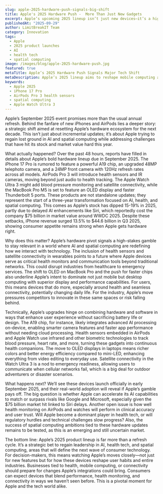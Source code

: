 ```yaml
---
slug: apple-2025-hardware-push-signals-big-shift
title: Apple's 2025 Hardware Push -  More Than Just New Gadgets
excerpt: Apple’s upcoming 2025 lineup isn’t just new devices—it’s a high-stakes pivot that could reshape mobile computing and spatial tech.
publishedAt: "2025-09-29"
author: LimitBreakIT Team
category: Innovation
tags:
  - Apple
  - 2025 product launches
  - AI
  - health tech
  - spatial computing
image: /images/blog/apple-2025-hardware-push.jpg
featured: true
metaTitle: Apple’s 2025 Hardware Push Signals Major Tech Shift
metaDescription: Apple’s 2025 lineup aims to reshape mobile computing and health tech amid AI challenges and market pressure.
keywords:
  - Apple 2025
  - iPhone 17 Pro
  - AirPods Pro 3 health sensors
  - spatial computing
  - Apple Watch Ultra 3
---
```


Apple’s September 2025 event promises more than the usual annual refresh. Behind the fanfare of new iPhones and AirPods lies a deeper story: a strategic shift aimed at resetting Apple’s hardware ecosystem for the next decade. This isn’t just about incremental updates; it’s about Apple trying to regain lost ground in AI and spatial computing while addressing challenges that have hit its stock and market value hard this year.

What actually happened? Over the past 48 hours, reports have filled in details about Apple’s bold hardware lineup due in September 2025. The iPhone 17 Pro is rumored to feature a powerful A19 chip, an upgraded 48MP telephoto camera, and a 24MP front camera with 120Hz refresh rates across all models. AirPods Pro 3 will introduce health sensors and IR cameras, moving beyond just audio to health tracking. The Apple Watch Ultra 3 might add blood pressure monitoring and satellite connectivity, while the MacBook Pro M5 is set to feature an OLED display and faster Thunderbolt 5 ports. These products are not standalone updates; they represent the start of a three-year transformation focused on AI, health, and spatial computing. This comes as Apple’s stock has dipped 15-19% in 2025, partly due to delayed AI enhancements like Siri, which reportedly cost the company $75 billion in market value around WWDC 2025. Despite these setbacks, iPhone revenue surged 13.5% to $44.6 billion in Q3 2025, showing consumer appetite remains strong when Apple gets hardware right.

Why does this matter? Apple’s hardware pivot signals a high-stakes gamble to stay relevant in a world where AI and spatial computing are redefining how we interact with technology. The inclusion of health sensors and satellite connectivity in wearables points to a future where Apple devices serve as critical health monitors and communication tools beyond traditional networks. This could disrupt industries from healthcare to emergency services. The shift to OLED on MacBook Pro and the push for faster chips also underline Apple’s intent to dominate not just mobile but desktop computing with superior display and performance capabilities. For users, this means devices that do more, especially around health and seamless connectivity, potentially changing daily life. For the industry, Apple’s move pressures competitors to innovate in these same spaces or risk falling behind.

Technically, Apple’s upgrades hinge on combining hardware and software in ways that enhance user experience without sacrificing battery life or design. The A19 chip, for instance, likely integrates advanced AI processing on-device, enabling smarter camera features and faster app performance without needing cloud processing. Health sensors embedded in AirPods and Apple Watch use infrared and other biometric technologies to track blood pressure, heart rate, and more, turning these gadgets into continuous health companions. The move to OLED displays in laptops means richer colors and better energy efficiency compared to mini-LED, enhancing everything from video editing to everyday use. Satellite connectivity in the Watch Ultra 3 is a nod to emergency readiness, allowing users to communicate when cellular networks fail, which is a big deal for outdoor adventurers or disaster scenarios.

What happens next? We’ll see these devices launch officially in early September 2025, and their real-world adoption will reveal if Apple’s gamble pays off. The big question is whether Apple can accelerate its AI capabilities to match or surpass rivals like Google and Microsoft, especially given the $75 billion market hit linked to Siri delays. Another open issue is how well health monitoring on AirPods and watches will perform in clinical accuracy and user trust. Will Apple become a dominant player in health tech, or will regulatory hurdles and technical challenges slow progress? Also, the success of spatial computing ambitions tied to these hardware updates remains to be tested, as this is an emerging and still uncertain market.

The bottom line: Apple’s 2025 product lineup is far more than a refresh cycle. It’s a strategic bet to regain leadership in AI, health tech, and spatial computing, areas that will define the next wave of consumer technology. For decision-makers, this means watching Apple’s moves closely—not just for new features but for how these devices reshape user habits and entire industries. Businesses tied to health, mobile computing, or connectivity should prepare for changes Apple’s integrations could bring. Consumers can expect devices that blend performance, health monitoring, and connectivity in ways we haven’t seen before. This is a pivotal moment for Apple and the tech world alike.